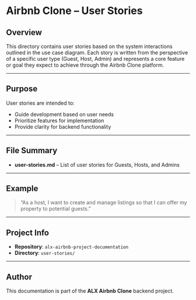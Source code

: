 # Airbnb Clone – User Stories

## Overview

This directory contains user stories based on the system interactions outlined in the use case diagram. Each story is written from the perspective of a specific user type (Guest, Host, Admin) and represents a core feature or goal they expect to achieve through the Airbnb Clone platform.

---

## Purpose

User stories are intended to:

- Guide development based on user needs
- Prioritize features for implementation
- Provide clarity for backend functionality

---

## File Summary

- **user-stories.md** – List of user stories for Guests, Hosts, and Admins

---

## Example

> “As a host, I want to create and manage listings so that I can offer my property to potential guests.”

---

## Project Info

- **Repository**: `alx-airbnb-project-documentation`
- **Directory**: `user-stories/`

---

## Author

This documentation is part of the **ALX Airbnb Clone** backend project.

